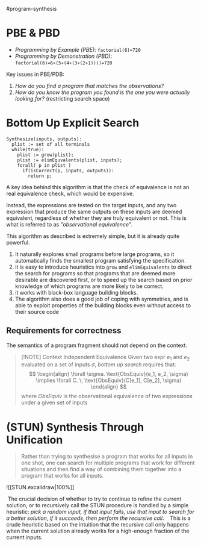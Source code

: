 #program-synthesis 


# PBE & PBD

- _Programming by Example (PBE)_: 
    `factorial(6)=720`
- _Programming by Demonstration (PBD)_:
    `factorial(6)=6∗(5∗(4∗(3∗(2∗1))))=720`

Key issues in PBE/PDB:
1. _How do you find a program that matches the observations?_
2. _How do you know the program you found is the one you were actually looking for?_ (restricting search space)


# Bottom Up Explicit Search

```
Synthesize(inputs, outputs):
  plist := set of all terminals
  while(true):
    plist := grow(plist);
    plist := elimEquvalents(plist, inputs);
    forall( p in plist )
      if(isCorrect(p, inputs, outputs)): 
        return p;
```

A key idea behind this algorithm is that the check of equivalence is not an real equivalence check, which would be expensive. 

Instead, the expressions are tested on the target inputs, and any two expression that produce the same outputs on these inputs are deemed equivalent, regardless of whether they are truly equivalent or not. This is what is referred to as _"observational equivalence"_.

This algorithm as described is extremely simple, but it is already quite powerful. 
1. It naturally explores small programs before large programs, so it automatically finds the smallest program satisfying the specification.
2. it is easy to introduce heuristics into `grow` and `elimEquivalents` to direct the search for programs so that programs that are deemed more desirable are discovered first, or to speed up the search based on prior knowledge of which programs are more likely to be correct.
3. it works with black-box language building blocks.
4. The algorithm also does a good job of coping with symmetries, and is able to exploit properties of the building blocks even without access to their source code

## Requirements for correctness

The semantics of a program fragment should not depend on the context.

>[!NOTE] Context Independent Equivalence
> Given two expr $e_1$ and $e_2$ evaluated on a set of inputs $\sigma$, _bottom up search_ requires that:
> $$ 
> \begin{align}
> \forall \sigma. \text{ObsEquiv}(e_1, e_2, \sigma) \implies
> \forall C. \; \text{ObsEquiv}(C[e_1], C[e_2], \sigma)
> \end{align}
> $$
> where $ObsEquiv$ is the observational equivalence of two expressions under a given set of inputs


# (STUN) Synthesis Through Unification

> Rather than trying to synthesise a program that works for all inputs in one shot, one can search for multiple programs that work for different situations and then find a way of combining them together into a program that works for all inputs.

![[STUN.excalidraw|100%]]

 The crucial decision of whether to try to continue to refine the current solution, or to recursively call the STUN procedure is handled by a simple heuristic: _pick a random input, if that input fails, use that input to search for a better solution, if it succeeds, then perform the recursive call_. 
 
 This is a crude heuristic based on the intuition that the recursive call only happens when the current solution already works for a high-enough fraction of the current inputs.

